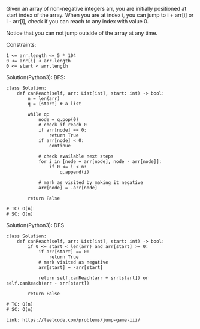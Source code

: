 Given an array of non-negative integers arr, you are initially positioned at start index of the array. When you are at index i, you can jump to i + arr[i] or i - arr[i], check if you can reach to any index with value 0.

Notice that you can not jump outside of the array at any time.

Constraints:
```
1 <= arr.length <= 5 * 104
0 <= arr[i] < arr.length
0 <= start < arr.length
```
Solution(Python3):
BFS:
```
class Solution:
    def canReach(self, arr: List[int], start: int) -> bool:
        n = len(arr)
        q = [start] # a list
        
        while q:
            node = q.pop(0)
            # check if reach 0
            if arr[node] == 0:
                return True
            if arr[node] < 0:
                continue
                
            # check available next steps
            for i in [node + arr[node], node - arr[node]]:
                if 0 <= i < n:
                    q.append(i)
                    
            # mark as visited by making it negative
            arr[node] = -arr[node]
            
        return False

# TC: O(n)
# SC: O(n)
```

Solution(Python3):
DFS
```
class Solution:
    def canReach(self, arr: List[int], start: int) -> bool:
        if 0 <= start < len(arr) and arr[start] >= 0:
            if arr[start] == 0:
                return True
            # mark visited as negative
            arr[start] = -arr[start]
            
            return self.canReach(arr + srr[start]) or self.canReach(arr - srr[start]) 
            
        return False

# TC: O(n)
# SC: O(n)
```
```
Link: https://leetcode.com/problems/jump-game-iii/
```
